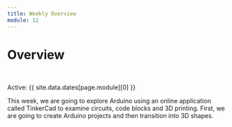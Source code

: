 ```yaml
---
title: Weekly Overview
module: 12
---
```


# Overview


<br />


Active: {{ site.data.dates[page.module][0] }}

<!--<iframe width="560" height="315" src="https://www.youtube.com/embed/7MeuHO_Zz44" frameborder="0" allow="accelerometer; autoplay; encrypted-media; gyroscope; picture-in-picture" allowfullscreen></iframe>-->

This week, we are going to explore Arduino using an online application called TinkerCad to examine circuits, code blocks and 3D printing.  First, we are going to create Arduino projects and then transition into 3D shapes.